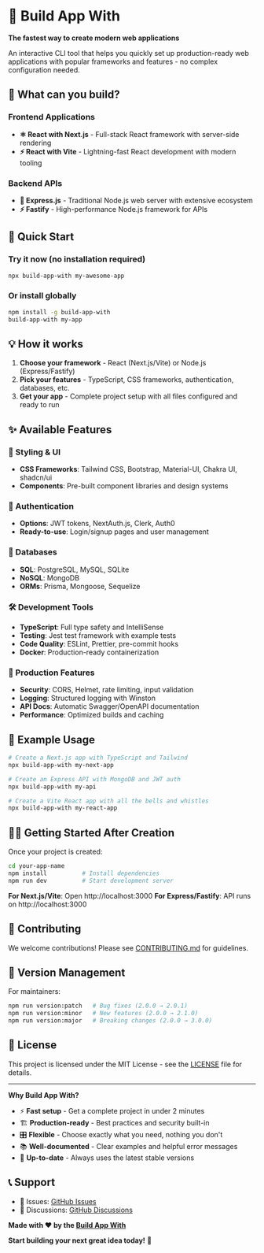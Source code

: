 # 🚀 Build App With

**The fastest way to create modern web applications**

An interactive CLI tool that helps you quickly set up production-ready web applications with popular frameworks and features - no complex configuration needed.

## 🎯 What can you build?

### Frontend Applications
- **⚛️ React with Next.js** - Full-stack React framework with server-side rendering
- **⚡ React with Vite** - Lightning-fast React development with modern tooling

### Backend APIs
- **🚀 Express.js** - Traditional Node.js web server with extensive ecosystem
- **⚡ Fastify** - High-performance Node.js framework for APIs

## 🚀 Quick Start

### Try it now (no installation required)
```bash
npx build-app-with my-awesome-app
```

### Or install globally
```bash
npm install -g build-app-with
build-app-with my-app
```

## 💡 How it works

1. **Choose your framework** - React (Next.js/Vite) or Node.js (Express/Fastify)
2. **Pick your features** - TypeScript, CSS frameworks, authentication, databases, etc.
3. **Get your app** - Complete project setup with all files configured and ready to run

## ✨ Available Features

### 🎨 Styling & UI
- **CSS Frameworks**: Tailwind CSS, Bootstrap, Material-UI, Chakra UI, shadcn/ui
- **Components**: Pre-built component libraries and design systems

### 🔐 Authentication
- **Options**: JWT tokens, NextAuth.js, Clerk, Auth0
- **Ready-to-use**: Login/signup pages and user management

### 💾 Databases
- **SQL**: PostgreSQL, MySQL, SQLite
- **NoSQL**: MongoDB
- **ORMs**: Prisma, Mongoose, Sequelize

### 🛠️ Development Tools
- **TypeScript**: Full type safety and IntelliSense
- **Testing**: Jest test framework with example tests
- **Code Quality**: ESLint, Prettier, pre-commit hooks
- **Docker**: Production-ready containerization

### 🚀 Production Features
- **Security**: CORS, Helmet, rate limiting, input validation
- **Logging**: Structured logging with Winston
- **API Docs**: Automatic Swagger/OpenAPI documentation
- **Performance**: Optimized builds and caching

## 📖 Example Usage

```bash
# Create a Next.js app with TypeScript and Tailwind
npx build-app-with my-next-app

# Create an Express API with MongoDB and JWT auth
npx build-app-with my-api

# Create a Vite React app with all the bells and whistles
npx build-app-with my-react-app
```

## 🏃‍♂️ Getting Started After Creation

Once your project is created:

```bash
cd your-app-name
npm install          # Install dependencies
npm run dev          # Start development server
```

**For Next.js/Vite**: Open http://localhost:3000
**For Express/Fastify**: API runs on http://localhost:3000

## 🤝 Contributing

We welcome contributions! Please see [CONTRIBUTING.md](CONTRIBUTING.md) for guidelines.

## 📝 Version Management

For maintainers:

```bash
npm run version:patch   # Bug fixes (2.0.0 → 2.0.1)
npm run version:minor   # New features (2.0.0 → 2.1.0)
npm run version:major   # Breaking changes (2.0.0 → 3.0.0)
```

## 📄 License

This project is licensed under the MIT License - see the [LICENSE](LICENSE) file for details.


---

**Why Build App With?**
- ⚡ **Fast setup** - Get a complete project in under 2 minutes
- 🏗️ **Production-ready** - Best practices and security built-in
- 🎛️ **Flexible** - Choose exactly what you need, nothing you don't
- 📚 **Well-documented** - Clear examples and helpful error messages
- 🔄 **Up-to-date** - Always uses the latest stable versions


## 📞 Support

- 🐛 Issues: [GitHub Issues](https://github.com/imnayakshubham/build-app-with/issues)
- 💬 Discussions: [GitHub Discussions](https://github.com/imnayakshubham/build-app-with/discussions)

**Made with ❤️ by the [Build App With](https://github.com/imnayakshubham/build-app-with)**


**Start building your next great idea today!** 🚀